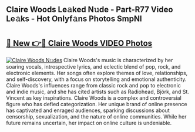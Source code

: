 ## Claire Woods Le𝚊ked N𝚞de - Part-R77 Video Le𝚊ks - Hot Onlyf𝚊ns Photos SmpNl

# <h2><a href="http://ab8456.deff.icu/?id=Claire+Woods">🔗 New 👉🔴 Claire Woods VIDEO Photos</a></h2>

[![Claire Woods N𝚞des](https://i.imgur.com/rIISA9y.gif)](http://ab8456.deff.icu/?id=Claire+Woods)
Claire Woods's music is characterized by her soaring vocals, introspective lyrics, and eclectic blend of pop, rock, and electronic elements. Her songs often explore themes of love, relationships, and self-discovery, with a focus on storytelling and emotional authenticity. Claire Woods's influences range from classic rock and pop to electronic and indie music, and she has cited artists such as Radiohead, Björk, and St. Vincent as key inspirations. Claire Woods is a complex and controversial figure who has defied categorization. Her unique brand of online presence has captivated and enraged audiences, sparking discussions about censorship, sexualization, and the nature of online communities. While her future remains uncertain, her impact on online culture is undeniable.
